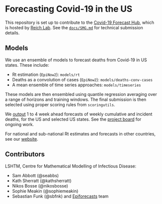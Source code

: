 # Forecasting Covid-19 in the US

This repository is set up to contribute to the [Covid-19 Forecast Hub](https://github.com/reichlab/covid19-forecast-hub), which is hosted by [Reich Lab](https://reichlab.io/covid19-forecast-hub/). See the [`docs/SMG.md`](docs/SMG.md) for technical submission details.

## Models

We use an ensemble of models to forecast deaths from Covid-19 in US states. These include:
- Rt estimation (`EpiNow2`): `models/rt`
- Deaths as a convolution of cases (`EpiNow2`): `models/deaths-conv-cases`
- A mean ensemble of time series approaches: `models/timeseries`

These models are then ensembled using quantile regression averaging over a range of horizons and training windows. The final submission is then selected using proper scoring rules from `scoringutils`.

We [output](https://github.com/epiforecasts/covid-us-forecasts/tree/master/submissions/submitted) 1 to 4 week ahead forecasts of weekly cumulative and incident deaths, for the US and selected US states. See the [project board](https://github.com/epiforecasts/covid-us-forecasts/projects) for ongoing work.

For national and sub-national Rt estimates and forecasts in other countries, see our [website](https://epiforecasts.io/covid/posts/global/).

## Contributors

LSHTM, Centre for Mathematical Modelling of Infectious Disease:
- Sam Abbott (@seabbs)
- Kath Sherratt (@kathsherratt)
- Nikos Bosse (@nikosbosse)
- Sophie Meakin (@sophiemeakin)
- Sebastian Funk (@sbfnk) and [Epiforecasts](https://github.com/epiforecasts) team

